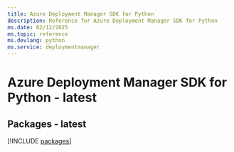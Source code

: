 ```yaml
---
title: Azure Deployment Manager SDK for Python
description: Reference for Azure Deployment Manager SDK for Python
ms.date: 02/12/2025
ms.topic: reference
ms.devlang: python
ms.service: deploymentmanager
---
```

# Azure Deployment Manager SDK for Python - latest
## Packages - latest
[!INCLUDE [packages](deployment-manager-index.md)]